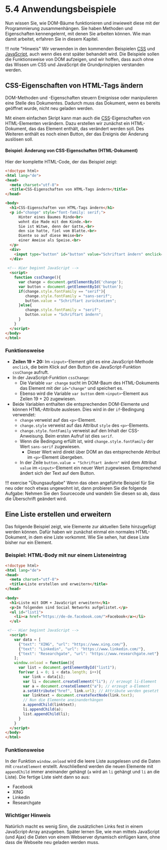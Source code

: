 # 5.4 Anwendungsbeispiele

Nun wissen Sie, wie DOM-Bäume funktionieren und inwieweit diese mit der Programmierung zusammenhängen. 
Sie haben Methoden und Eigenschaften kennengelernt, mit denen Sie arbeiten können. Wie man damit arbeitet, erfahren Sie in diesem Kapitel.

!!! note "Hinweis"
    Wir verwenden in den kommenden Beispielen [CSS](https://developer.mozilla.org/de/docs/Web/CSS) und [JavaScript](https://developer.mozilla.org/de/docs/Web/JavaScript), 
    auch wenn dies erst später behandelt wird. Die Beispiele sollen die Funktionsweise von DOM aufzeigen, und wir hoffen, 
    dass auch ohne das Wissen um CSS und JavaScript die Grundprinzipien verstanden werden.


## CSS-Eigenschaften von HTML-Tags ändern

DOM-Methoden und -Eigenschaften steuern Ereignisse oder manipulieren eine Stelle des Dokumentes. Dadurch muss das Dokument, wenn es bereits geöffnet wurde, nicht neu geladen werden.

Mit einem einfachen Skript kann man auch die [CSS](https://developer.mozilla.org/de/docs/Web/CSS)-Eigenschaften von HTML-Elementen verändern. Dazu erstellen wir zunächst ein HTML-Dokument, das das Element enthält, das verändert werden soll. Des Weiteren enthält es noch einen Button, der das Ereignis der Änderung auslösen soll.

#### Beispiel: Änderung von CSS-Eigenschaften (HTML-Dokument)

Hier der komplette HTML-Code, der das Beispiel zeigt:

```html linenums="1"
<!doctype html>	
<html lang="de">
<head>
  <meta charset="utf-8">
  <title>CSS-Eigenschaften von HTML-Tags ändern</title>
</head>

<body>
  <h1>CSS-Eigenschaften von HTML-Tags ändern</h1>
  <p id="change" style="font-family: serif;">
      Hinter eines Baumes Rinde<br>
      wohnt die Made mit dem Kinde.<br>
      Sie ist Witwe, denn der Gatte,<br>
      den sie hatte, fiel vom Blatte.<br>
      Diente so auf diese Weise<br>
      einer Ameise als Speise.<br>
  </p>
  <div>
    <input type="button" id="button" value="Schriftart ändern" onclick="cssChange();" />
  </div>
 
 <!-- Hier beginnt JavaScript -->
  <script>
	function cssChange(){
      var change = document.getElementById('change');
      var button = document.getElementById('button');
      if(change.style.fontFamily == "serif"){
         change.style.fontFamily = "sans-serif";
         button.value = "Schriftart zurücksetzen";
      }else{
         change.style.fontFamily = "serif";
         button.value = "Schriftart ändern";
      }
    }
  </script> 
</body>
</html>
```

### Funktionsweise

- **Zeilen 19 + 20:** Im `<input>`-Element gibt es eine JavaScript-Methode `onclick`, die beim Klick auf den Button die JavaScript-Funktion `cssChange` aufruft.
- In der JavaScript-Funktion `cssChange`:
  - Die Variable `var change` sucht im DOM-Baum des HTML-Dokuments das Element mit der `id="change"` und speichert es.
  - Ebenso wird die Variable `var button` dem `<input>`-Element aus Zeilen 19 + 20 zugewiesen.
- Beide Variablen enthalten die entsprechenden DOM-Elemente und können HTML-Attribute auslesen. Dies wird in der `if`-Bedingung verwendet:
  - `change` verweist auf das `<p>`-Element.
  - `change.style` verweist auf das Attribut `style` des `<p>`-Elements.
  - `change.style.fontFamily` verweist auf den Inhalt der CSS-Anweisung. Beim ersten Aufruf ist dies `serif`.
  - Wenn die Bedingung erfüllt ist, wird `change.style.fontFamily` der Wert `sans-serif` zugewiesen. 
    - Dieser Wert wird direkt über DOM an das entsprechende Attribut im `<p>`-Element übergeben.
  - In der Zeile `button.value = "Schriftart ändern"` wird dem Attribut `value` im `<input>`-Element ein neuer Wert zugewiesen. Entsprechend ändert sich der Text auf dem Button.


!!! exercise "Übungsaufgabe"
    Wenn das oben angeführte Beispiel für Sie neu oder noch etwas ungewohnt ist, dann probieren Sie die folgende Aufgabe: Nehmen Sie den Sourcecode und wandeln Sie diesen so ab, dass die Überschrift geändert wird.


## Eine Liste erstellen und erweitern

Das folgende Beispiel zeigt, wie Elemente zur aktuellen Seite hinzugefügt werden können. Dafür haben wir zunächst einmal ein normales HTML-Dokument, in dem eine Liste vorkommt. Wie Sie sehen, hat diese Liste bisher nur ein Element.

### Beispiel: HTML-Body mit nur einem Listeneintrag

```html linenums="1"
<!doctype html>															
<html lang="de">
<head>
  <meta charset="utf-8">
  <title>Liste erstellen und erweitern</title>
</head>
  
<body>
  <h1>Liste mit DOM + JavaScript erweitern</h1>
  <p>Im folgenden sind Social Networks aufgelistet.</p>
  <ul id="list1">
	<li><a href="https://de-de.facebook.com/">Facebook</a></li>
  </ul>

 <!-- Hier beginnt JavaScript -->  
  <script>
    var data = [
      {"text": "XING", "url": "https://www.xing.com/"},
      {"text": "Linkedin", "url": "https://www.linkedin.com/"},
      {"text": "Researchgate", "url": "https://www.researchgate.net"} 
	];
    window.onload = function(){
      var list = document.getElementById("list1");
      for(var i = 0; i < data.length; i++){
        var link = data[i];
        var li = document.createElement("li"); // erzeugt li-Element
        var a = document.createElement("a"); // erzeugt a-Element
        a.setAttribute("href", link.url); // Attribute werden gesetzt
        var linktext = document.createTextNode(link.text); 
        // Nun die Elemente aneinanderhängen
        a.appendChild(linktext);
        li.appendChild(a);
        list.appendChild(li);
      }
    }
  </script>
</body>
</html>
```

### Funktionsweise

In der Funktion `window.onload` wird die leere Liste ausgelesen und die Daten mit `createElement` erstellt. Anschließend werden die neuen Elemente mit `appendChild` immer aneinander gehängt (`a` wird an `li` gehängt und `li` an die Liste). Die fertige Liste sieht dann so aus:

- Facebook
- XING
- Linkedin
- Researchgate

### Wichtiger Hinweis

Natürlich macht es wenig Sinn, die zusätzlichen Links fest in einem JavaScript-Array anzugeben. Später lernen Sie, wie man mittels JavaScript (und Ajax) die Daten von einem Webserver dynamisch einfügen kann, ohne dass die Webseite neu geladen werden muss.


